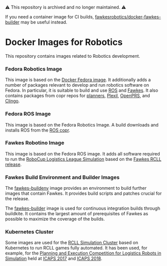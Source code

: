⚠️ This repository is archived and no longer maintained.  ⚠️

If you need a container image for CI builds, [fawkesrobotics/docker-fawkes-builder](https://github.com/fawkesrobotics/docker-fawkes-builder) may be useful instead.

# Docker Images for Robotics
This repository contains images related to Robotics development.

### Fedora Robotics Image
This image is based on the
[Docker Fedora image](https://hub.docker.com/_/fedora/). It additionally adds
a number of packages relevant to develop and run robotics software on
Fedora. In particular, it is suitable to build and use
[ROS](http://www.ros.org) and [Fawkes](https://www.fawkesrobotics.org).
It also contains packages from copr repos for
[planners](https://copr.fedorainfracloud.org/coprs/thofmann/planner/),
[Plexil](https://copr.fedorainfracloud.org/coprs/thofmann/plexil),
[OpenPRS](https://copr.fedorainfracloud.org/coprs/timn/openprs), and
[Clingo](https://copr.fedorainfracloud.org/coprs/timn/clingo).


### Fedora ROS Image
This image is based on the Fedora Robotics Image. A build downloads
and installs ROS from the
[ROS copr](https://copr.fedorainfracloud.org/coprs/thofmann/ros/).

### Fawkes Robotino Image
This image is based on the Fedora ROS image. It adds all software
required to run the
[RoboCup Logistics League Simulation](https://www.fawkesrobotics.org/projects/llsf-sim/)
based on the
[Fawkes RCLL release](https://www.fawkesrobotics.org/blog/2017/02/08/rcll2016-release/).

### Fawkes Build Environment and Builder Images

The [fawkes-buildenv](fawkes-buildenv/) image provides an environment
to build further images that contain Fawkes. It provides build scripts
and patches crucial for the release.

The [fawkes-builder](fawkes-builder/) image is used for continuous
integration builds through buildkite. It contains the largest amount
of prerequisites of Fawkes as possible to maximize the coverage of the
builds.

### Kubernetes Cluster

Some images are used for the
[RCLL Simulation Cluster](https://github.com/timn/rcll-sim-cluster)
based on Kubernetes to run RCLL games fully automated. It has been used,
for example, for the
[Planning and Execution Competition for Logistics Robots in Simulation](http://www.robocup-logistics.org/sim-comp)
held at [ICAPS 2017](http://icaps17.icaps-conference.org/) and
[ICAPS 2018](http://icaps18.icaps-conference.org/).
